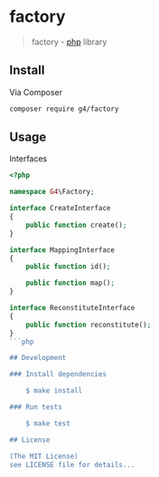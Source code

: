 factory
======

> factory - [php](http://php.net) library

## Install
Via Composer

```sh
composer require g4/factory
```

## Usage
Interfaces

```php
<?php

namespace G4\Factory;

interface CreateInterface
{
    public function create();
}

interface MappingInterface
{
    public function id();

    public function map();
}

interface ReconstituteInterface
{
    public function reconstitute();
}
```php

## Development

### Install dependencies

    $ make install

### Run tests

    $ make test

## License

(The MIT License)
see LICENSE file for details...